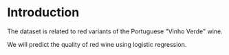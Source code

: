 # Introduction
The dataset is related to red variants of the Portuguese "Vinho Verde" wine.

We will predict the quality of red wine using logistic regression.
